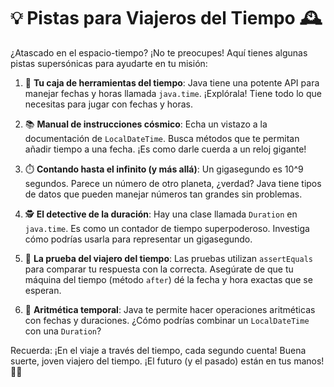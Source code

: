 # 💡 Pistas para Viajeros del Tiempo 🕰️

¿Atascado en el espacio-tiempo? ¡No te preocupes! Aquí tienes algunas pistas supersónicas para ayudarte en tu misión:

1. 🧰 **Tu caja de herramientas del tiempo**:
   Java tiene una potente API para manejar fechas y horas llamada `java.time`. ¡Explórala! Tiene todo lo que necesitas para jugar con fechas y horas.

2. 📚 **Manual de instrucciones cósmico**:
   Echa un vistazo a la documentación de `LocalDateTime`. Busca métodos que te permitan añadir tiempo a una fecha. ¡Es como darle cuerda a un reloj gigante!

3. ⏱️ **Contando hasta el infinito (y más allá)**:
   Un gigasegundo es 10^9 segundos. Parece un número de otro planeta, ¿verdad? Java tiene tipos de datos que pueden manejar números tan grandes sin problemas.

4. 🕵️ **El detective de la duración**:
   Hay una clase llamada `Duration` en `java.time`. Es como un contador de tiempo superpoderoso. Investiga cómo podrías usarla para representar un gigasegundo.

5. 🎯 **La prueba del viajero del tiempo**:
   Las pruebas utilizan `assertEquals` para comparar tu respuesta con la correcta. Asegúrate de que tu máquina del tiempo (método `after`) dé la fecha y hora exactas que se esperan.

6. 🧮 **Aritmética temporal**:
   Java te permite hacer operaciones aritméticas con fechas y duraciones. ¿Cómo podrías combinar un `LocalDateTime` con una `Duration`?

Recuerda: ¡En el viaje a través del tiempo, cada segundo cuenta! Buena suerte, joven viajero del tiempo. ¡El futuro (y el pasado) están en tus manos! 🚀✨